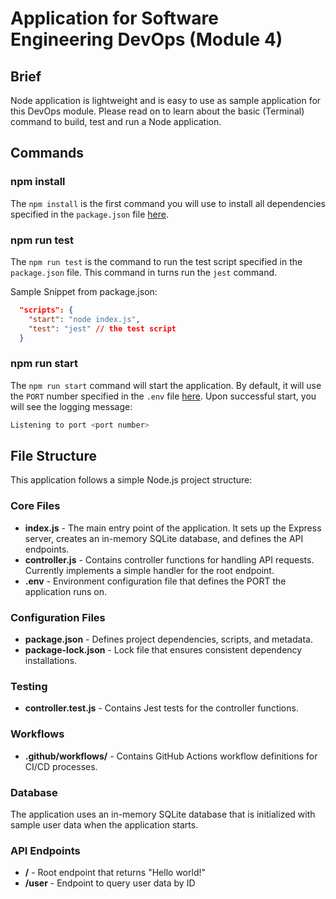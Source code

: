 # Application for Software Engineering DevOps (Module 4)


## Brief

Node application is lightweight and is easy to use as sample application for this DevOps module. Please read on to learn about the basic (Terminal) command to build, test and run a Node application.

## Commands

### npm install


The `npm install` is the first command you will use to install all dependencies specified in the `package.json` file [here](./package.json).

### npm run test

The `npm run test` is the command to run the test script specified in the `package.json` file. This command in turns run the `jest` command.

Sample Snippet from package.json:
```json
  "scripts": {
    "start": "node index.js",
    "test": "jest" // the test script
  }
```

### npm run start

The `npm run start` command will start the application. By default, it will use the `PORT` number specified in the `.env` file [here](./.env). Upon successful start, you will see the logging message:

```sh
Listening to port <port number>
```

## File Structure

This application follows a simple Node.js project structure:

### Core Files
- **index.js** - The main entry point of the application. It sets up the Express server, creates an in-memory SQLite database, and defines the API endpoints.
- **controller.js** - Contains controller functions for handling API requests. Currently implements a simple handler for the root endpoint.
- **.env** - Environment configuration file that defines the PORT the application runs on.

### Configuration Files
- **package.json** - Defines project dependencies, scripts, and metadata.
- **package-lock.json** - Lock file that ensures consistent dependency installations.

### Testing
- **controller.test.js** - Contains Jest tests for the controller functions.

### Workflows
- **.github/workflows/** - Contains GitHub Actions workflow definitions for CI/CD processes.

### Database
The application uses an in-memory SQLite database that is initialized with sample user data when the application starts.

### API Endpoints
- **/** - Root endpoint that returns "Hello world!"
- **/user** - Endpoint to query user data by ID

